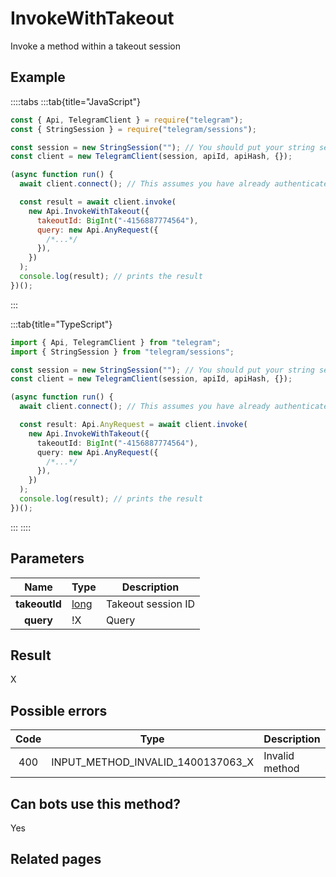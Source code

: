 # InvokeWithTakeout

Invoke a method within a takeout session

## Example

::::tabs
:::tab{title="JavaScript"}

```js
const { Api, TelegramClient } = require("telegram");
const { StringSession } = require("telegram/sessions");

const session = new StringSession(""); // You should put your string session here
const client = new TelegramClient(session, apiId, apiHash, {});

(async function run() {
  await client.connect(); // This assumes you have already authenticated with .start()

  const result = await client.invoke(
    new Api.InvokeWithTakeout({
      takeoutId: BigInt("-4156887774564"),
      query: new Api.AnyRequest({
        /*...*/
      }),
    })
  );
  console.log(result); // prints the result
})();
```

:::

:::tab{title="TypeScript"}

```ts
import { Api, TelegramClient } from "telegram";
import { StringSession } from "telegram/sessions";

const session = new StringSession(""); // You should put your string session here
const client = new TelegramClient(session, apiId, apiHash, {});

(async function run() {
  await client.connect(); // This assumes you have already authenticated with .start()

  const result: Api.AnyRequest = await client.invoke(
    new Api.InvokeWithTakeout({
      takeoutId: BigInt("-4156887774564"),
      query: new Api.AnyRequest({
        /*...*/
      }),
    })
  );
  console.log(result); // prints the result
})();
```

:::
::::

## Parameters

|     Name      | Type                                        | Description        |
| :-----------: | ------------------------------------------- | ------------------ |
| **takeoutId** | [long](https://core.telegram.org/type/long) | Takeout session ID |
|   **query**   | !X                                          | Query              |

## Result

X

## Possible errors

| Code | Type                              | Description    |
| :--: | --------------------------------- | -------------- |
| 400  | INPUT_METHOD_INVALID_1400137063_X | Invalid method |

## Can bots use this method?

Yes

## Related pages
